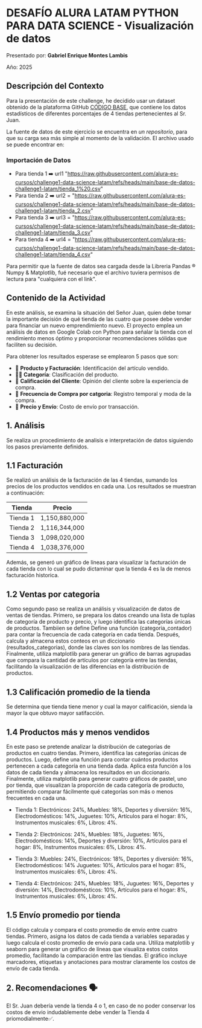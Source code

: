 # DESAFÍO ALURA LATAM PYTHON PARA DATA SCIENCE - Visualización de datos

Presentado por: **Gabriel Enrique Montes Lambis**

Año: 2025

## Descripción del Contexto

Para la presentación de este challenge, he decidido usar un dataset obtenido de la plataforma GitHub [CÓDIGO BASE](https://raw.githubusercontent.com/alura-es-cursos/challenge1-data-science-latam/refs/heads/main/base-de-datos-challenge1-latam/tienda_1%20.csv), que contiene los datos estadísticos de diferentes porcentajes de 4 tiendas pertenecientes al Sr. Juan.

La fuente de datos de este ejercicio se encuentra en *un repositorio*, para que su carga sea más simple al momento de la validación. El archivo usado se puede encontrar en:

### Importación de Datos

- Para tienda 1  ➡️ url1 "https://raw.githubusercontent.com/alura-es-cursos/challenge1-data-science-latam/refs/heads/main/base-de-datos-challenge1-latam/tienda_1%20.csv"
- Para tienda 2  ➡️ url2 = "https://raw.githubusercontent.com/alura-es-cursos/challenge1-data-science-latam/refs/heads/main/base-de-datos-challenge1-latam/tienda_2.csv"
- Para tienda 3  ➡️ url3 = "https://raw.githubusercontent.com/alura-es-cursos/challenge1-data-science-latam/refs/heads/main/base-de-datos-challenge1-latam/tienda_3.csv"
- Para tienda 4  ➡️ url4 = "https://raw.githubusercontent.com/alura-es-cursos/challenge1-data-science-latam/refs/heads/main/base-de-datos-challenge1-latam/tienda_4.csv"

Para permitir que la fuente de datos sea cargada desde la Libreria Pandas ®  Numpy & Matplotlib, fué necesario que el archivo tuviera permisos de lectura para "cualquiera con el link". 

## Contenido de la Actividad

En este análisis, se examina la situación del Señor Juan, quien debe tomar la importante decisión de qué tienda de las cuatro que posee debe vender para financiar un nuevo emprendimiento nuevo. El proyecto emplea un análisis de datos en Google Colab con Python para señalar la tienda con el rendimiento menos óptimo y proporcionar recomendaciones sólidas que faciliten su decisión.

Para obtener los resultados esperase se emplearon 5 pasos que son:

- 🛒 **Producto y Facturación**: Identificación del artículo vendido.
- 👨‍💻 **Categoría**: Clasificación del producto.
- 💯 **Calificación del Cliente**: Opinión del cliente sobre la experiencia de compra.
- 📅 **Frecuencia de Compra por catgoria**: Registro temporal y moda de la compra.
- 🚌 **Precio y Envío**: Costo de envío por transacción.




## 1. Análisis 

Se realiza un procedimiento de analisis e interpretación de datos siguiendo los pasos previamente definidos. 

## 1.1 Facturación

Se realizó un análisis de la facturación de las 4 tiendas, sumando los precios de los productos vendidos en cada una. Los resultados se muestran a continuación:

| Tienda  | Precio        |
|---------|---------------|
| Tienda 1| 1,150,880,000 |
| Tienda 2| 1,116,344,000 |
| Tienda 3| 1,098,020,000 |
| Tienda 4| 1,038,376,000 |

Además, se generó un gráfico de líneas para visualizar la facturación de cada tienda con lo cual se pudo dictaminar que la tienda 4 es la de menos facturación historica.

## 1.2 Ventas por categoria

Como segundo paso se realiza un análisis y visualización de datos de ventas de tiendas. Primero, se prepara los datos creando una lista de tuplas de categoría de producto y precio, y luego identifica las categorías únicas de productos. Tambiien se define Define una función (categoria_contador) para contar la frecuencia de cada categoría en cada tienda. Después, calcula y almacena estos conteos en un diccionario (resultados_categorias), donde las claves son los nombres de las tiendas. Finalmente, utiliza matplotlib para generar un gráfico de barras agrupadas que compara la cantidad de artículos por categoría entre las tiendas, facilitando la visualización de las diferencias en la distribución de productos.

## 1.3 Calificación promedio de la tienda

Se determina que tienda tiene menor y cual la mayor calificación, sienda la mayor la que obtuvo mayor satifacción.

## 1.4 Productos más y menos vendidos

En este paso se pretende analizar la distribución de categorías de productos en cuatro tiendas. Primero, identifica las categorías únicas de productos. Luego, define una función para contar cuántos productos pertenecen a cada categoría en una tienda dada. Aplica esta función a los datos de cada tienda y almacena los resultados en un diccionario. Finalmente, utiliza matplotlib para generar cuatro gráficos de pastel, uno por tienda, que visualizan la proporción de cada categoría de producto, permitiendo comparar fácilmente qué categorías son más o menos frecuentes en cada una.

- Tienda 1: Electrónicos: 24%, Muebles: 18%, Deportes y diversión: 16%, Electrodomésticos: 14%, Juguetes: 10%, Artículos para el hogar: 8%, Instrumentos musicales: 6%, Libros: 4%.

- Tienda 2: Electrónicos: 24%, Muebles: 18%, Juguetes: 16%, Electrodomésticos: 14%, Deportes y diversión: 10%, Artículos para el hogar: 8%, Instrumentos musicales: 6%, Libros: 4%.

- Tienda 3: Muebles: 24%, Electrónicos: 18%, Deportes y diversión: 16%, Electrodomésticos: 14%
Juguetes: 10%, Artículos para el hogar: 8%, Instrumentos musicales: 6%, Libros: 4%.

- Tienda 4: Electrónicos: 24%, Muebles: 18%, Juguetes: 16%, Deportes y diversión: 14%, Electrodomésticos: 10%, Artículos para el hogar: 8%, Instrumentos musicales: 6%, Libros: 4%.

## 1.5 Envío promedio por tienda

El código calcula y compara el costo promedio de envío entre cuatro tiendas. Primero, asigna los datos de cada tienda a variables separadas y luego calcula el costo promedio de envío para cada una. Utiliza matplotlib y seaborn para generar un gráfico de líneas que visualiza estos costos promedio, facilitando la comparación entre las tiendas. El gráfico incluye marcadores, etiquetas y anotaciones para mostrar claramente los costos de envío de cada tienda.

## 2. Recomendaciones 🗣️

El Sr. Juan debería vende la tienda 4 o 1, en caso de no poder conservar los costos de envio indudablemente debe vender la Tienda 4 priomodialmente✅.

